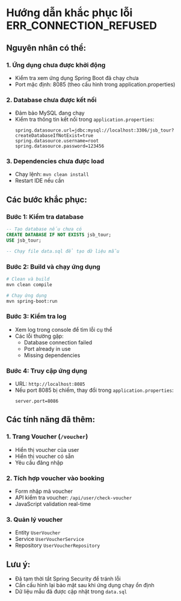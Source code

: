 # Hướng dẫn khắc phục lỗi ERR_CONNECTION_REFUSED

## Nguyên nhân có thể:

### 1. **Ứng dụng chưa được khởi động**
- Kiểm tra xem ứng dụng Spring Boot đã chạy chưa
- Port mặc định: 8085 (theo cấu hình trong application.properties)

### 2. **Database chưa được kết nối**
- Đảm bảo MySQL đang chạy
- Kiểm tra thông tin kết nối trong `application.properties`:
  ```properties
  spring.datasource.url=jdbc:mysql://localhost:3306/jsb_tour?createDatabaseIfNotExist=true
  spring.datasource.username=root
  spring.datasource.password=123456
  ```

### 3. **Dependencies chưa được load**
- Chạy lệnh: `mvn clean install`
- Restart IDE nếu cần

## Các bước khắc phục:

### Bước 1: Kiểm tra database
```sql
-- Tạo database nếu chưa có
CREATE DATABASE IF NOT EXISTS jsb_tour;
USE jsb_tour;

-- Chạy file data.sql để tạo dữ liệu mẫu
```

### Bước 2: Build và chạy ứng dụng
```bash
# Clean và build
mvn clean compile

# Chạy ứng dụng
mvn spring-boot:run
```

### Bước 3: Kiểm tra log
- Xem log trong console để tìm lỗi cụ thể
- Các lỗi thường gặp:
  - Database connection failed
  - Port already in use
  - Missing dependencies

### Bước 4: Truy cập ứng dụng
- URL: `http://localhost:8085`
- Nếu port 8085 bị chiếm, thay đổi trong `application.properties`:
  ```properties
  server.port=8086
  ```

## Các tính năng đã thêm:

### 1. **Trang Voucher** (`/voucher`)
- Hiển thị voucher của user
- Hiển thị voucher có sẵn
- Yêu cầu đăng nhập

### 2. **Tích hợp voucher vào booking**
- Form nhập mã voucher
- API kiểm tra voucher: `/api/user/check-voucher`
- JavaScript validation real-time

### 3. **Quản lý voucher**
- Entity `UserVoucher`
- Service `UserVoucherService`
- Repository `UserVoucherRepository`

## Lưu ý:
- Đã tạm thời tắt Spring Security để tránh lỗi
- Cần cấu hình lại bảo mật sau khi ứng dụng chạy ổn định
- Dữ liệu mẫu đã được cập nhật trong `data.sql` 